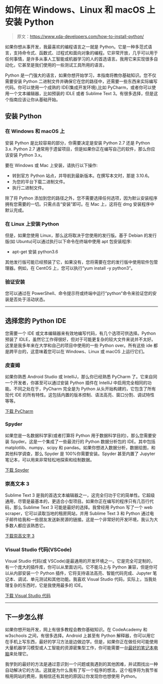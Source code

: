 # 如何在 Windows、Linux 和 macOS 上安装 Python

> 原文：<https://www.xda-developers.com/how-to-install-python/>

如果你想从事开发，我最喜欢的编程语言之一就是 Python。它是一种多范式语言，支持命令式、函数式、过程式和面向对象的编程。它非常开放，几乎可以用于任何事情，是许多从事人工智能或机器学习的人的首选语言。我用它来实现很多自动化，它甚至是我们使用的一些测试工具所用的语言。

Python 是一门强大的语言，如果你想开始学习，本指南将教你基础知识。您不仅需要安装 Python 二进制文件并确保它在您的路径中，还需要一些东西来实际编写代码。你可以使用一个成熟的 IDE(集成开发环境),比如 PyCharm，或者你可以使用一个文本编辑器，比如预装的 IDLE 或者 Sublime Text 3。有很多选择，但是这个指南应该让你从基础开始。

## 安装 Python

### 在 Windows 和 macOS 上

安装 Python 是比较容易的部分，你需要决定是安装 Python 2.7 还是 Python 3.x. Python 2.7 通常用于遗留项目，但是如果你正在编写自己的软件，那么你应该安装 Python 3.x。

要在 Windows 或 Mac 上安装，请执行以下操作:

*   转到官方 Python 站点，并导航到最新版本。在撰写本文时，那是 3.10.6。
*   为您的平台下载二进制文件。
*   执行二进制文件。

除了将 Python 添加到您的路径之外，您不需要选择任何选项，因为默认安装程序拥有您需要的一切。只需点击“安装”即可。在 Mac 上，这将在 dmg 安装程序中默认完成。

### 在 Linux 上安装 Python

但是，如果您使用 Linux，那么这将取决于您使用的发行版。基于 Debian 的发行版(如 Ubuntu)可以通过执行以下命令在终端中使用 apt 包安装程序:

*   apt-get 安装 python3.6

其他发行版可能已经预装了它，如果没有，您将需要在您的发行版中使用软件包管理器。例如，在 CentOS 上，您可以执行“yum install -y python3”。

### 验证安装

您可以通过在 PowerShell、命令提示符或终端中运行“python”命令来验证您的安装是否处于活动状态。

* * *

## 选择您的 Python IDE

您需要一个 IDE 或文本编辑器来有效地编写代码，有几个选项可供选择。Python 预装了 IDLE，虽然它工作得很好，但对于可能更复杂的较大文件来说并不太好。这里是我多年来在大学和自己的项目中使用的一些 Python over。所有这些 ide 都是跨平台的，这意味着您可以在 Windows、Linux 或 macOS 上运行它们。

### 皮查姆

如果你熟悉 Android Studio 或 IntelliJ，那么你已经熟悉 PyCharm 了。它来自同一个开发者，你甚至可以通过安装 Python 插件在 IntelliJ 中启用完全相同的功能。不同之处在于，PyCharm 完全是为 Python 从头开始构建的，它包含了所有现代 IDE 的所有特性。这包括内置的版本控制、语法高亮、窗口分割、调试特性等等。

[下载 PyCharm](https://www.jetbrains.com/pycharm/)

### Spyder

如果您是一名数据科学家(或者打算将 Python 用于数据科学目的)，那么您需要安装 Spyder。这是一个集成了一些最流行的 Python 数据分析包的 IDE。其中包括 matplotlib、numpy、scipy 和 pandas。如果你想进入数据分析，数据绘图，和其他科学调查，那么 Spyder 是 100%你需要安装。Spyder 甚至内置了 Jupyter 笔记本，可以用来非常轻松地探索和绘制数据。

[下载 Spyder](https://www.spyder-ide.org/)

### 崇高文本 3

Sublime Text 3 是我的首选文本编辑器之一，这完全归功于它的简单性。它超级通用，尽管是最基本的，更适合小型项目。如果你正在编写的程序只有几百行代码，那么 Sublime Text 3 可能是最好的选择。我曾经用 Python 写了一个 web scraper，它可以读取当地的租房网站，并用 Sublime Text 3 和 Python 通过电子邮件给我和一些朋友发送新房源的链接。这是一个非常好的开发环境，我认为大多数人都应该熟悉它。

[下载崇高文字 3](https://www.sublimetext.com/3)

### Visual Studio 代码(VSCode)

Visual Studio 代码(或 VSCode)是最通用的开发环境之一。它是完全可定制的，有一个庞大的插件库，你可以从里面访问。它不能马上与 Python 兼容，但是你可以从内部安装一个 Python 插件，它将支持语法高亮、智能代码完成、Jupyter 笔记本、调试、单元测试和其他功能。我喜欢 Visual Studio 代码，实际上，当我处理复杂的东西时，它是我使用最多的 IDE。

[下载 Visual Studio 代码](https://code.visualstudio.com/)

* * *

## 下一步怎么样

如果你想开始开发，网上有很多教程会教你基础知识。在 CodeAcademy 和 w3schools 之间，有很多选择。Android 上甚至有 Python 解释器，你可以用它在手机上写东西，最好的学习方法是边做边学。但是，如果你正在做任何可能使用大量机器学习模型或人工智能的资源密集型工作，你可能需要一台[最好的笔记本电脑](https://www.xda-developers.com/best-laptops/)来处理它。

我学到的最好的方法是通过意识到一个问题或我遇到的其他困难，并试图找出一种自动解决它的方法。这就是为什么我有了写一个程序的想法，这个程序将为我节省租用网站的费用，我相信还有其他的原因让你发现你也想使用 Python。